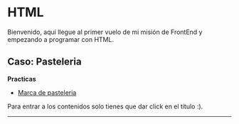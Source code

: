 # HTML
Bienvenido, aquí llegue al primer vuelo de mi misión de FrontEnd y empezando a programar con HTML.
## Caso: Pasteleria 


**Practicas** 
- [Marca de pasteleria]('')

Para entrar a los contenidos solo tienes que dar click en el título :).

---
